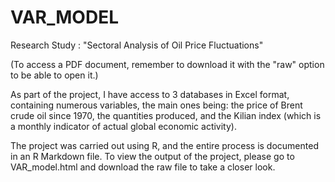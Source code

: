 # VAR_MODEL
Research Study : "Sectoral Analysis of Oil Price Fluctuations" 

(To access a PDF document, remember to download it with the "raw" option to be able to open it.)

As part of the project, I have access to 3 databases in Excel format, containing numerous variables, the main ones being: the price of Brent crude oil since 1970, the quantities produced, and the Kilian index (which is a monthly indicator of actual global economic activity).

The project was carried out using R, and the entire process is documented in an R Markdown file. To view the output of the project, please go to VAR_model.html and download the raw file to take a closer look.

